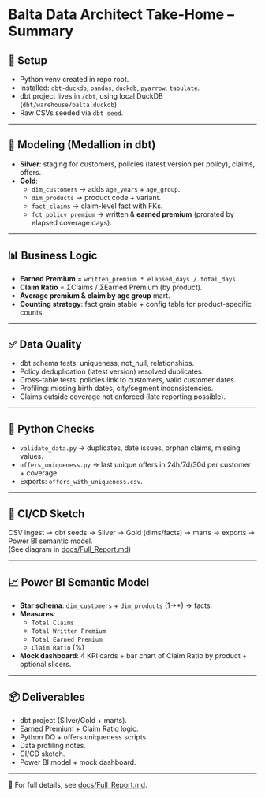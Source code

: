 # Balta Data Architect Take-Home – Summary

## 🚀 Setup
- Python venv created in repo root.  
- Installed: `dbt-duckdb`, `pandas`, `duckdb`, `pyarrow`, `tabulate`.  
- dbt project lives in `/dbt`, using local DuckDB (`dbt/warehouse/balta.duckdb`).  
- Raw CSVs seeded via `dbt seed`.

---

## 🧱 Modeling (Medallion in dbt)
- **Silver**: staging for customers, policies (latest version per policy), claims, offers.  
- **Gold**:  
  - `dim_customers` → adds `age_years` + `age_group`.  
  - `dim_products` → product code + variant.  
  - `fact_claims` → claim-level fact with FKs.  
  - `fct_policy_premium` → written & **earned premium** (prorated by elapsed coverage days).

---

## 📊 Business Logic
- **Earned Premium** = `written_premium * elapsed_days / total_days`.  
- **Claim Ratio** = ΣClaims / ΣEarned Premium (by product).  
- **Average premium & claim by age group** mart.  
- **Counting strategy**: fact grain stable + config table for product-specific counts.

---

## ✅ Data Quality
- dbt schema tests: uniqueness, not_null, relationships.  
- Policy deduplication (latest version) resolved duplicates.  
- Cross-table tests: policies link to customers, valid customer dates.  
- Profiling: missing birth dates, city/segment inconsistencies.  
- Claims outside coverage not enforced (late reporting possible).

---

## 🐍 Python Checks
- `validate_data.py` → duplicates, date issues, orphan claims, missing values.  
- `offers_uniqueness.py` → last unique offers in 24h/7d/30d per customer + coverage.  
- Exports: `offers_with_uniqueness.csv`.

---

## 🔄 CI/CD Sketch
CSV ingest → dbt seeds → Silver → Gold (dims/facts) → marts → exports → Power BI semantic model.  
(See diagram in [docs/Full_Report.md](docs/Full_Report.md))  

---

## 📈 Power BI Semantic Model
- **Star schema**: `dim_customers` + `dim_products` (1→*) → facts.  
- **Measures**:  
  - `Total Claims`  
  - `Total Written Premium`  
  - `Total Earned Premium`  
  - `Claim Ratio` (%)  
- **Mock dashboard**: 4 KPI cards + bar chart of Claim Ratio by product + optional slicers.

---

## 📦 Deliverables
- dbt project (Silver/Gold + marts).  
- Earned Premium + Claim Ratio logic.  
- Python DQ + offers uniqueness scripts.  
- Data profiling notes.  
- CI/CD sketch.  
- Power BI model + mock dashboard.

---

🔎 For full details, see [docs/Full_Report.md](docs/Full_Report.md).

